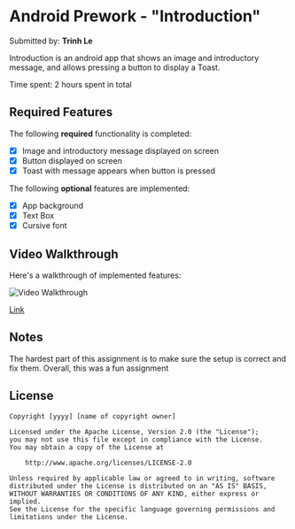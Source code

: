 # Android Prework - "Introduction"

Submitted by: **Trinh Le**

Introduction is an android app that shows an image and introductory message, and allows pressing a button to display a Toast. 

Time spent: 2 hours spent in total

## Required Features

The following **required** functionality is completed:

* [x] Image and introductory message displayed on screen
* [x] Button displayed on screen
* [x] Toast with message appears when button is pressed 

The following **optional** features are implemented:

* [x] App background
* [x] Text Box 
* [x] Cursive font

## Video Walkthrough

Here's a walkthrough of implemented features:

<img src='https://i.imgur.com/feZqVhM.gif' title='Video Walkthrough' alt='Video Walkthrough' />

[Link](https://i.imgur.com/feZqVhM.gif) 
## Notes

The hardest part of this assignment is to make sure the setup is correct and fix them. 
Overall, this was a fun assignment

## License

    Copyright [yyyy] [name of copyright owner]

    Licensed under the Apache License, Version 2.0 (the "License");
    you may not use this file except in compliance with the License.
    You may obtain a copy of the License at

        http://www.apache.org/licenses/LICENSE-2.0

    Unless required by applicable law or agreed to in writing, software
    distributed under the License is distributed on an "AS IS" BASIS,
    WITHOUT WARRANTIES OR CONDITIONS OF ANY KIND, either express or implied.
    See the License for the specific language governing permissions and
    limitations under the License.
